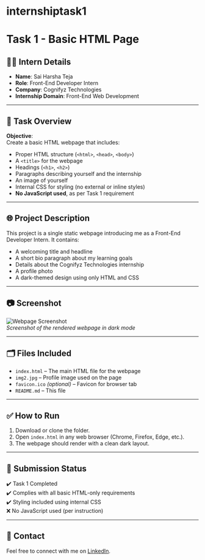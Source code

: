 # internshiptask1
# Task 1 - Basic HTML Page

## 👨‍💻 Intern Details

- **Name**: Sai Harsha Teja  
- **Role**: Front-End Developer Intern  
- **Company**: Cognifyz Technologies  
- **Internship Domain**: Front-End Web Development  

---

## 📌 Task Overview

**Objective**:  
Create a basic HTML webpage that includes:

- Proper HTML structure (`<html>`, `<head>`, `<body>`)
- A `<title>` for the webpage
- Headings (`<h1>`, `<h2>`)
- Paragraphs describing yourself and the internship
- An image of yourself
- Internal CSS for styling (no external or inline styles)
- **No JavaScript used**, as per Task 1 requirement

---

## 🌐 Project Description

This project is a single static webpage introducing me as a Front-End Developer Intern. It contains:

- A welcoming title and headline
- A short bio paragraph about my learning goals
- Details about the Cognifyz Technologies internship
- A profile photo
- A dark-themed design using only HTML and CSS

---

## 📷 Screenshot

![Webpage Screenshot](screenshot.jpg)  
*Screenshot of the rendered webpage in dark mode*

---

## 🗂 Files Included

- `index.html` – The main HTML file for the webpage  
- `img2.jpg` – Profile image used on the page  
- `favicon.ico` *(optional)* – Favicon for browser tab  
- `README.md` – This file  

---

## ✅ How to Run

1. Download or clone the folder.
2. Open `index.html` in any web browser (Chrome, Firefox, Edge, etc.).
3. The webpage should render with a clean dark layout.

---

## 📎 Submission Status

✔️ Task 1 Completed  
✔️ Complies with all basic HTML-only requirements  
✔️ Styling included using internal CSS  
❌ No JavaScript used (per instruction)

---

## 🔗 Contact

Feel free to connect with me on [LinkedIn](https://www.linkedin.com/in/harsha-sai-b3953b2a4).

